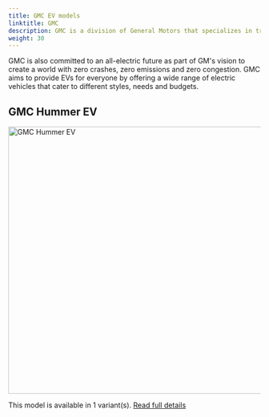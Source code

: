 ```yaml
---
title: GMC EV models
linktitle: GMC
description: GMC is a division of General Motors that specializes in trucks, SUVs and crossovers. GMC stands for General Motors Truck Company and was founded in 1911. GMC is known for its professional grade vehicles that combine capability, luxury and technology.
weight: 30
---
```

GMC is also committed to an all-electric future as part of GM's vision to create a world with zero crashes, zero emissions and zero congestion. GMC aims to provide EVs for everyone by offering a wide range of electric vehicles that cater to different styles, needs and budgets.


## GMC Hummer EV

<a href="hummer_ev"><img src="https://media.evkx.net/multimedia/models/gmc/hummer_ev/hummer_ev_pickup/main_1_st.jpg" width="800" height="533" alt="GMC Hummer EV" ></a>

This model is available in 1 variant(s). 
[Read full details](hummer_ev/)

